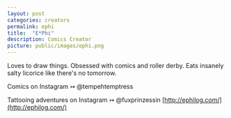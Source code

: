 ```yaml
---
layout: post
categories: creators
permalink: ephi
title:  "E*Phi"
description: Comics Creator
picture: public/images/ephi.png
---
```

Loves to draw things. Obsessed with comics and roller derby. Eats insanely salty licorice like there's no tomorrow.

Comics on Instagram ↣ @tempehtemptress

Tattooing adventures on Instagram ↣ @fuxprinzessin
[http://ephilog.com/](http://ephilog.com/)
